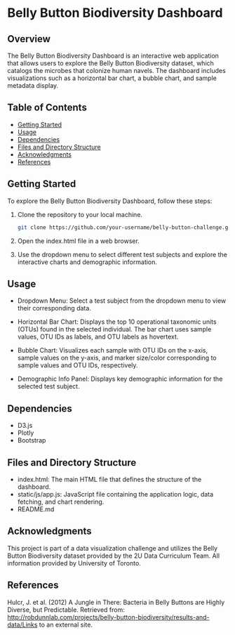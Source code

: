 # Belly Button Biodiversity Dashboard

## Overview

The Belly Button Biodiversity Dashboard is an interactive web application that allows users to explore the Belly Button Biodiversity dataset, which catalogs the microbes that colonize human navels. The dashboard includes visualizations such as a horizontal bar chart, a bubble chart, and sample metadata display.

## Table of Contents

- [Getting Started](#getting-started)
- [Usage](#usage)
- [Dependencies](#dependencies)
- [Files and Directory Structure](#files-and-directory-structure)
- [Acknowledgments](#acknowledgments)
- [References](#references)

## Getting Started

To explore the Belly Button Biodiversity Dashboard, follow these steps:

1. Clone the repository to your local machine.

   ```bash
   git clone https://github.com/your-username/belly-button-challenge.git
   ```

2. Open the index.html file in a web browser.

3. Use the dropdown menu to select different test subjects and explore the interactive charts and demographic information.

## Usage

- Dropdown Menu: Select a test subject from the dropdown menu to view their corresponding data.

- Horizontal Bar Chart: Displays the top 10 operational taxonomic units (OTUs) found in the selected individual. The bar chart uses sample values, OTU IDs as labels, and OTU labels as hovertext.

- Bubble Chart: Visualizes each sample with OTU IDs on the x-axis, sample values on the y-axis, and marker size/color corresponding to sample values and OTU IDs, respectively.

- Demographic Info Panel: Displays key demographic information for the selected test subject.

## Dependencies

- D3.js
- Plotly
- Bootstrap

## Files and Directory Structure

- index.html: The main HTML file that defines the structure of the dashboard.
- static/js/app.js: JavaScript file containing the application logic, data fetching, and chart rendering.
- README.md 

## Acknowledgments
This project is part of a data visualization challenge and utilizes the Belly Button Biodiversity dataset provided by the 2U Data Curriculum Team.
All information provided by University of Toronto. 

## References 

Hulcr, J. et al. (2012) A Jungle in There: Bacteria in Belly Buttons are Highly Diverse, but Predictable. Retrieved from: http://robdunnlab.com/projects/belly-button-biodiversity/results-and-data/Links to an external site.
